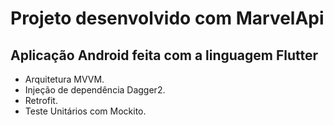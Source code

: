 # Projeto desenvolvido com MarvelApi

## Aplicação Android feita com a linguagem Flutter

- Arquitetura MVVM.
- Injeção de dependência Dagger2.
- Retrofit.
- Teste Unitários com Mockito.

